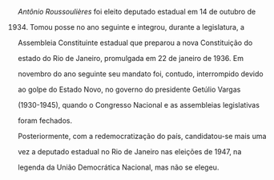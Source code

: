 

*Antônio Roussoulières* foi eleito deputado estadual em 14 de outubro de

1934. Tomou posse no ano seguinte e integrou, durante a legislatura, a

Assembleia Constituinte estadual que preparou a nova Constituição do

estado do Rio de Janeiro, promulgada em 22 de janeiro de 1936. Em

novembro do ano seguinte seu mandato foi, contudo, interrompido devido

ao golpe do Estado Novo, no governo do presidente Getúlio Vargas

(1930-1945), quando o Congresso Nacional e as assembleias legislativas

foram fechados.



Posteriormente, com a redemocratização do país, candidatou-se mais uma

vez a deputado estadual no Rio de Janeiro nas eleições de 1947, na

legenda da União Democrática Nacional, mas não se elegeu.



